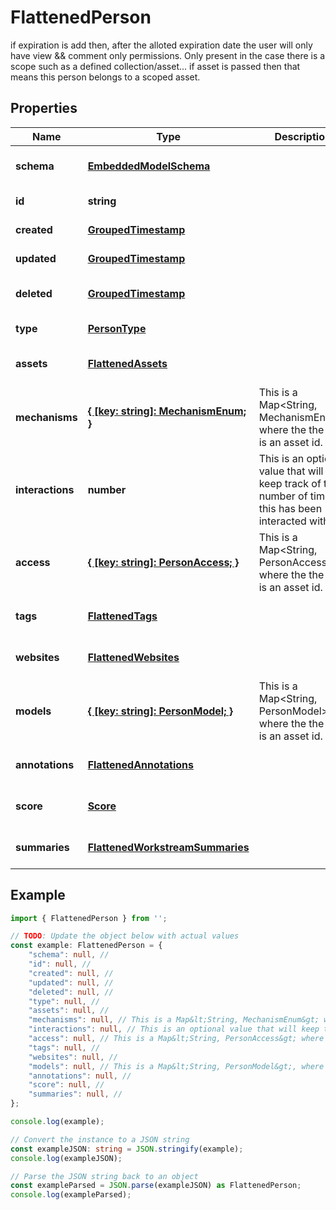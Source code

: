 
# FlattenedPerson

if expiration is add then, after the alloted expiration date the user will only have view && comment only permissions. Only present in the case there is a scope such as a defined collection/asset...  if asset is passed then that means this person belongs to a scoped asset.

## Properties

Name | Type | Description | Notes
------------ | ------------- | ------------- | -------------
**schema** | [**EmbeddedModelSchema**](EmbeddedModelSchema) |  | [optional] [default to undefined]
**id** | **string** |  | [default to undefined]
**created** | [**GroupedTimestamp**](GroupedTimestamp) |  | [default to undefined]
**updated** | [**GroupedTimestamp**](GroupedTimestamp) |  | [default to undefined]
**deleted** | [**GroupedTimestamp**](GroupedTimestamp) |  | [optional] [default to undefined]
**type** | [**PersonType**](PersonType) |  | [default to undefined]
**assets** | [**FlattenedAssets**](FlattenedAssets) |  | [optional] [default to undefined]
**mechanisms** | [**\{ [key: string]: MechanismEnum; \}**](MechanismEnum) | This is a Map&lt;String, MechanismEnum&gt; where the the key is an asset id. | [optional] [default to undefined]
**interactions** | **number** | This is an optional value that will keep track of the number of times this has been interacted with. | [optional] [default to undefined]
**access** | [**\{ [key: string]: PersonAccess; \}**](PersonAccess) | This is a Map&lt;String, PersonAccess&gt; where the the key is an asset id. | [optional] [default to undefined]
**tags** | [**FlattenedTags**](FlattenedTags) |  | [optional] [default to undefined]
**websites** | [**FlattenedWebsites**](FlattenedWebsites) |  | [optional] [default to undefined]
**models** | [**\{ [key: string]: PersonModel; \}**](PersonModel) | This is a Map&lt;String, PersonModel&gt;, where the the key is an asset id. | [optional] [default to undefined]
**annotations** | [**FlattenedAnnotations**](FlattenedAnnotations) |  | [optional] [default to undefined]
**score** | [**Score**](Score) |  | [optional] [default to undefined]
**summaries** | [**FlattenedWorkstreamSummaries**](FlattenedWorkstreamSummaries) |  | [optional] [default to undefined]

## Example

```typescript
import { FlattenedPerson } from '';

// TODO: Update the object below with actual values
const example: FlattenedPerson = {
    "schema": null, // 
    "id": null, // 
    "created": null, // 
    "updated": null, // 
    "deleted": null, // 
    "type": null, // 
    "assets": null, // 
    "mechanisms": null, // This is a Map&lt;String, MechanismEnum&gt; where the the key is an asset id.
    "interactions": null, // This is an optional value that will keep track of the number of times this has been interacted with.
    "access": null, // This is a Map&lt;String, PersonAccess&gt; where the the key is an asset id.
    "tags": null, // 
    "websites": null, // 
    "models": null, // This is a Map&lt;String, PersonModel&gt;, where the the key is an asset id.
    "annotations": null, // 
    "score": null, // 
    "summaries": null, // 
};

console.log(example);

// Convert the instance to a JSON string
const exampleJSON: string = JSON.stringify(example);
console.log(exampleJSON);

// Parse the JSON string back to an object
const exampleParsed = JSON.parse(exampleJSON) as FlattenedPerson;
console.log(exampleParsed);
```




